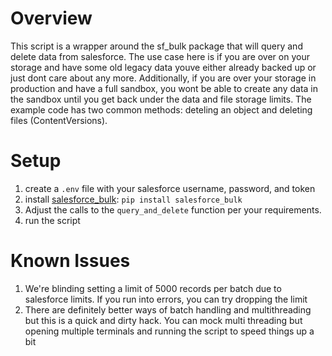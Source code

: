 # Overview
This script is a wrapper around the sf_bulk package that will query and delete data from salesforce.  The use case here is if you are over on your storage and have some old legacy data youve either already backed up or just dont care about any more.  Additionally, if you are over your storage in production and have a full sandbox, you wont be able to create any data in the sandbox until you get back under the data and file storage limits.  The example code has two common methods: deteling an object and deleting files (ContentVersions).

# Setup

1. create a `.env` file with your salesforce username, password, and token
2. install [salesforce_bulk](https://github.com/heroku/salesforce-bulk): `pip install salesforce_bulk`
3. Adjust the calls to the `query_and_delete` function per your requirements.
4. run the script

# Known Issues
1. We're blinding setting a limit of 5000 records per batch due to salesforce limits. If you run into errors, you can try dropping the limit
2. There are definitely better ways of batch handling and multithreading but this is a quick and dirty hack.  You can mock multi threading but opening multiple terminals and running the script to speed things up a bit
